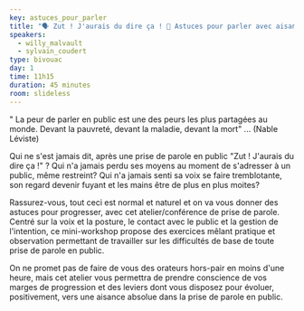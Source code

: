 ```yaml
---
key: astuces_pour_parler
title: "🗣️ Zut ! J'aurais du dire ça ! 🙊 Astuces pour parler avec aisance en public 🎙️"
speakers:
  - willy_malvault
  - sylvain_coudert
type: bivouac
day: 1
time: 11h15
duration: 45 minutes
room: slideless
---
```


" La peur de parler en public est une des peurs les plus partagées au monde. Devant la pauvreté, devant la maladie, devant la mort" ... (Nable Léviste)

Qui ne s'est jamais dit, après une prise de parole en public "Zut ! J'aurais du dire ça !" ? Qui n'a jamais perdu ses moyens au moment de s'adresser à un public, même restreint? Qui n'a jamais senti sa voix se faire tremblotante, son regard devenir fuyant et les mains être de plus en plus moites?

Rassurez-vous, tout ceci est normal et naturel et on va vous donner des astuces pour progresser, avec cet atelier/conférence de prise de parole. Centré sur la voix et la posture, le contact avec le public et la gestion de l'intention, ce mini-workshop propose des exercices mêlant pratique et observation permettant de travailler sur les difficultés de base de toute prise de parole en public.

On ne promet pas de faire de vous des orateurs hors-pair en moins d'une heure, mais cet atelier vous permettra de prendre conscience de vos marges de progression et des leviers dont vous disposez pour évoluer, positivement, vers une aisance absolue dans la prise de parole en public.